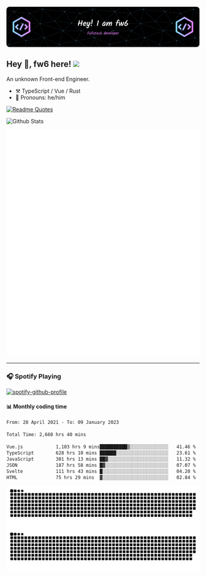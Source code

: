 ![Header](github-header-image.png)

## Hey 👋, fw6 here! <img src="https://github.githubassets.com/images/mona-whisper.gif" height="24" />


An unknown Front-end Engineer.

-   :hammer_and_pick: TypeScript / Vue / Rust
-   :man: Pronouns: he/him


[![Readme Quotes](https://quotes-github-readme.vercel.app/api?type=horizontal&theme=algolia)](https://github.com/piyushsuthar/github-readme-quotes)



![Github Stats](https://github-readme-stats.vercel.app/api?username=fw6&bg_color=30,e96443,904e95&title_color=fff&text_color=fff)

![](https://raw.githubusercontent.com/fw6/github-stats-transparent/output/generated/overview.svg)
![](https://raw.githubusercontent.com/fw6/github-stats-transparent/output/generated/languages.svg)


---

### 🎧 Spotify Playing

<!-- ![spotify-github-profile](/img/default.svg) -->

[![spotify-github-profile](https://spotify-github-profile.vercel.app/api/view?uid=r6wn4hdvypv0lkzyrj0e0pjct&cover_image=true&theme=default&bar_color=53b14f&bar_color_cover=true)](https://github.com/kittinan/spotify-github-profile)
#### :bar_chart: Monthly coding time

<!--START_SECTION:waka-->

```text
From: 28 April 2021 - To: 09 January 2023

Total Time: 2,660 hrs 40 mins

Vue.js            1,103 hrs 9 mins██████████▒░░░░░░░░░░░░░░   41.46 %
TypeScript        628 hrs 10 mins ██████░░░░░░░░░░░░░░░░░░░   23.61 %
JavaScript        301 hrs 13 mins ██▓░░░░░░░░░░░░░░░░░░░░░░   11.32 %
JSON              187 hrs 58 mins █▓░░░░░░░░░░░░░░░░░░░░░░░   07.07 %
Svelte            111 hrs 43 mins █░░░░░░░░░░░░░░░░░░░░░░░░   04.20 %
HTML              75 hrs 29 mins  ▓░░░░░░░░░░░░░░░░░░░░░░░░   02.84 %
```

<!--END_SECTION:waka-->




![github contribution grid snake animation](https://raw.githubusercontent.com/platane/platane/output/github-contribution-grid-snake-dark.svg#gh-dark-mode-only)![github contribution grid snake animation](https://raw.githubusercontent.com/platane/platane/output/github-contribution-grid-snake.svg#gh-light-mode-only)
